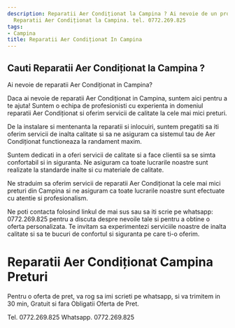 ```yaml
---
description: Reparatii Aer Condiționat la Campina ? Ai nevoie de un profesionist in
  Reparatii Aer Condiționat la Campina. tel. 0772.269.825
tags:
- Campina
title: Reparatii Aer Condiționat In Campina
---
```



## Cauti Reparatii Aer Condiționat la Campina ?

Ai nevoie de reparatii Aer Condiționat in Campina? 

Daca ai nevoie de reparatii Aer Condiționat in Campina, suntem aici pentru a te ajuta! Suntem o echipa de profesionisti cu experienta in domeniul reparatii Aer Condiționat si oferim servicii de calitate la cele mai mici preturi. 

De la instalare si mentenanta la reparatii si inlocuiri, suntem pregatiti sa iti oferim servicii de inalta calitate si sa ne asiguram ca sistemul tau de Aer Condiționat functioneaza la randament maxim.

Suntem dedicati in a oferi servicii de calitate si a face clientii sa se simta confortabil si in siguranta. Ne asiguram ca toate lucrarile noastre sunt realizate la standarde inalte si cu materiale de calitate.

Ne straduim sa oferim servicii de reparatii Aer Condiționat la cele mai mici preturi din Campina si ne asiguram ca toate lucrarile noastre sunt efectuate cu atentie si profesionalism.

Ne poti contacta folosind linkul de mai sus sau sa iti scrie pe whatsapp: 0772.269.825 pentru a discuta despre nevoile tale si pentru a obtine o oferta personalizata. Te invitam sa experimentezi serviciile noastre de inalta calitate si sa te bucuri de confortul si siguranta pe care ti-o oferim.

# Reparatii Aer Condiționat Campina Preturi
Pentru o oferta de pret, va rog sa imi scrieti pe whatsapp, si va trimitem in 30 min, Gratuit si fara Obligatii Oferta de Pret.

Tel. 0772.269.825
Whatsapp. 0772.269.825